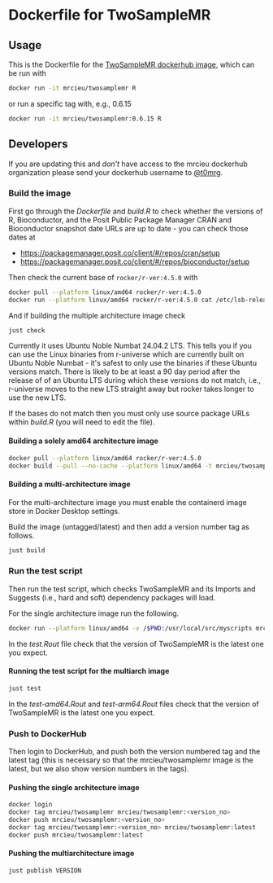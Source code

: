 # Dockerfile for TwoSampleMR

## Usage

This is the Dockerfile for the [TwoSampleMR dockerhub image](https://hub.docker.com/r/mrcieu/twosamplemr), which can be run with

```bash
docker run -it mrcieu/twosamplemr R
```

or run a specific tag with, e.g., 0.6.15

```bash
docker run -it mrcieu/twosamplemr:0.6.15 R
```

## Developers

If you are updating this and _don't_ have access to the mrcieu dockerhub organization please send your dockerhub username to [@t0mrg](https://github.com/t0mrg).

### Build the image

First go through the _Dockerfile_ and _build.R_ to check whether the versions of R, Bioconductor, and the Posit Public Package Manager CRAN and Bioconductor snapshot date URLs are up to date - you can check those dates at

* <https://packagemanager.posit.co/client/#/repos/cran/setup>
* <https://packagemanager.posit.co/client/#/repos/bioconductor/setup>

Then check the current base of `rocker/r-ver:4.5.0` with

```bash
docker pull --platform linux/amd64 rocker/r-ver:4.5.0
docker run --platform linux/amd64 rocker/r-ver:4.5.0 cat /etc/lsb-release
```

And if building the multiple architecture image check

```bash
just check
```

Currently it uses Ubuntu Noble Numbat 24.04.2 LTS. This tells you if you can use the Linux binaries from r-universe which are currently built on Ubuntu Noble Numbat - it's safest to only use the binaries if these Ubuntu versions match. There is likely to be at least a 90 day period after the release of of an Ubuntu LTS during which these versions do not match, i.e., r-universe moves to the new LTS straight away but rocker takes longer to use the new LTS.

If the bases do not match then you must only use source package URLs within _build.R_ (you will need to edit the file).

#### Building a solely amd64 architecture image

```bash
docker pull --platform linux/amd64 rocker/r-ver:4.5.0
docker build --pull --no-cache --platform linux/amd64 -t mrcieu/twosamplemr .
```

#### Building a multi-architecture image

For the multi-architecture image you must enable the containerd image store in Docker Desktop settings.

Build the image (untagged/latest) and then add a version number tag as follows.

```bash
just build
```

### Run the test script

Then run the test script, which checks TwoSampleMR and its Imports and Suggests (i.e., hard and soft) dependency packages will load.

For the single architecture image run the following.

```bash
docker run --platform linux/amd64 -v /$PWD:/usr/local/src/myscripts mrcieu/twosamplemr:latest /bin/bash -c "R CMD BATCH test.R test-amd64.Rout"
```

In the *test.Rout* file check that the version of TwoSampleMR is the latest one you expect.

#### Running the test script for the multiarch image

```bash
just test
```

In the *test-amd64.Rout* and *test-arm64.Rout* files check that the version of TwoSampleMR is the latest one you expect.

### Push to DockerHub

Then login to DockerHub, and push both the version numbered tag and the latest tag (this is necessary so that the mrcieu/twosamplemr image is the latest, but we also show version numbers in the tags).

#### Pushing the single architecture image

```bash
docker login
docker tag mrcieu/twosamplemr mrcieu/twosamplemr:<version_no>
docker push mrcieu/twosamplemr:<version_no>
docker tag mrcieu/twosamplemr:<version_no> mrcieu/twosamplemr:latest
docker push mrcieu/twosamplemr:latest
```

#### Pushing the multiarchitecture image

```bash
just publish VERSION
```
